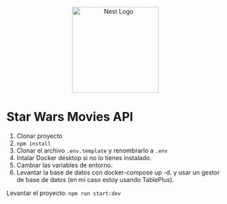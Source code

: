 <p align="center">
  <a href="http://nestjs.com/" target="blank"><img src="https://nestjs.com/img/logo-small.svg" width="200" alt="Nest Logo" /></a>
</p>


# Star Wars Movies API

1. Clonar proyecto
2. ```npm install```
3. Clonar el archivo ```.env.template``` y renombrarlo a ```.env```
4. Intalar Docker desktop si no lo tienes instalado.
5. Cambiar las variables de entorno.
6. Levantar la base de datos con docker-compose up -d.
 y usar un gestor de base de datos (en mi caso estoy usando TablePlus).

Levantar el proyecto: ```npm run start:dev```